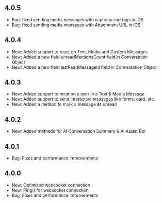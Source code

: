 ## 4.0.5
* Bug: fixed sending media messages with captions and tags in iOS
* Bug: fixed sending media messages with Attachment URL in iOS

## 4.0.4
* New: Added support to react on Text, Media and Custom Messages
* New: Added a new field unreadMentionsCount field in Conversation Object
* New: Added a new field lastReadMessageId field in Conversation Object

## 4.0.3
* New: Added support to mention a user in a Text & Media Message
* New: Added support to send interactive messages like forms, card, etc.
* New: Added a method to mark a message as unread

## 4.0.2
* New: Added methods for AI Conversation Summary & AI Assist Bot

## 4.0.1
* Bug: Fixes and performance improvements

## 4.0.0
* New: Optimized websocket connection
* New: Ping() for websocket connection
* Bug: Fixes and performance improvements